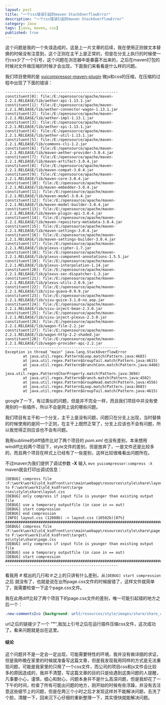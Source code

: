 ```yaml
---
layout: post
title: "一个css错误引起的maven StackOverflowError"
description: "一个css错误引起的maven StackOverflowError"
category: Java
tags: [java, maven, css]
published: true
---
```


这个问题是我的一个失误造成的，这是上一片文章的后续，我在使用正则做文本替换的时候没有注意到，这个正则在主干上是正常的，但是在分支上执行的时候使一行css少了一个引号，这个问题在浏览器中是暴露不出来的，之后在maven打包的时候对文件做压缩的时候才会出现，下面我们来看看是什么样的问题。

我们项目使用的是 [yuicompressor-maven-plugin][1] 做js和css的压缩，在压缩的过程中出现了下面的错误：

```
---------------------------------------------------
constituent[0]: file:/E:/opensource/apache/maven-2.2.1.RELEASE/lib/aether-api-1.13.1.jar
constituent[1]: file:/E:/opensource/apache/maven-2.2.1.RELEASE/lib/aether-connector-wagon-1.13.1.jar
constituent[2]: file:/E:/opensource/apache/maven-2.2.1.RELEASE/lib/aether-impl-1.13.1.jar
constituent[3]: file:/E:/opensource/apache/maven-2.2.1.RELEASE/lib/aether-spi-1.13.1.jar
constituent[4]: file:/E:/opensource/apache/maven-2.2.1.RELEASE/lib/aether-util-1.13.1.jar
constituent[5]: file:/E:/opensource/apache/maven-2.2.1.RELEASE/lib/commons-cli-1.2.jar
constituent[6]: file:/E:/opensource/apache/maven-2.2.1.RELEASE/lib/maven-aether-provider-3.0.4.jar
constituent[7]: file:/E:/opensource/apache/maven-2.2.1.RELEASE/lib/maven-artifact-3.0.4.jar
constituent[8]: file:/E:/opensource/apache/maven-2.2.1.RELEASE/lib/maven-compat-3.0.4.jar
constituent[9]: file:/E:/opensource/apache/maven-2.2.1.RELEASE/lib/maven-core-3.0.4.jar
constituent[10]: file:/E:/opensource/apache/maven-2.2.1.RELEASE/lib/maven-embedder-3.0.4.jar
constituent[11]: file:/E:/opensource/apache/maven-2.2.1.RELEASE/lib/maven-model-3.0.4.jar
constituent[12]: file:/E:/opensource/apache/maven-2.2.1.RELEASE/lib/maven-model-builder-3.0.4.jar
constituent[13]: file:/E:/opensource/apache/maven-2.2.1.RELEASE/lib/maven-plugin-api-3.0.4.jar
constituent[14]: file:/E:/opensource/apache/maven-2.2.1.RELEASE/lib/maven-repository-metadata-3.0.4.jar
constituent[15]: file:/E:/opensource/apache/maven-2.2.1.RELEASE/lib/maven-settings-3.0.4.jar
constituent[16]: file:/E:/opensource/apache/maven-2.2.1.RELEASE/lib/maven-settings-builder-3.0.4.jar
constituent[17]: file:/E:/opensource/apache/maven-2.2.1.RELEASE/lib/plexus-cipher-1.7.jar
constituent[18]: file:/E:/opensource/apache/maven-2.2.1.RELEASE/lib/plexus-component-annotations-1.5.5.jar
constituent[19]: file:/E:/opensource/apache/maven-2.2.1.RELEASE/lib/plexus-interpolation-1.14.jar
constituent[20]: file:/E:/opensource/apache/maven-2.2.1.RELEASE/lib/plexus-sec-dispatcher-1.3.jar
constituent[21]: file:/E:/opensource/apache/maven-2.2.1.RELEASE/lib/plexus-utils-2.0.6.jar
constituent[22]: file:/E:/opensource/apache/maven-2.2.1.RELEASE/lib/sisu-guava-0.9.9.jar
constituent[23]: file:/E:/opensource/apache/maven-2.2.1.RELEASE/lib/sisu-guice-3.1.0-no_aop.jar
constituent[24]: file:/E:/opensource/apache/maven-2.2.1.RELEASE/lib/sisu-inject-bean-2.3.0.jar
constituent[25]: file:/E:/opensource/apache/maven-2.2.1.RELEASE/lib/sisu-inject-plexus-2.3.0.jar
constituent[26]: file:/E:/opensource/apache/maven-2.2.1.RELEASE/lib/wagon-file-2.2.jar
constituent[27]: file:/E:/opensource/apache/maven-2.2.1.RELEASE/lib/wagon-http-2.2-shaded.jar
constituent[28]: file:/E:/opensource/apache/maven-2.2.1.RELEASE/lib/wagon-provider-api-2.2.jar
---------------------------------------------------
Exception in thread "main" java.lang.StackOverflowError
        at java.util.regex.Pattern$Loop.match(Pattern.java:4683)
        at java.util.regex.Pattern$GroupTail.match(Pattern.java:4615)
        at java.util.regex.Pattern$BranchConn.match(Pattern.java:4466)
        at java.util.regex.Pattern$CharProperty.match(Pattern.java:3694)
        at java.util.regex.Pattern$Branch.match(Pattern.java:4502)
        at java.util.regex.Pattern$GroupHead.match(Pattern.java:4556)
        at java.util.regex.Pattern$Loop.match(Pattern.java:4683)
        at java.util.regex.Pattern$GroupTail.match(Pattern.java:4615)
```

google了一下，有过类似的问题，但是并不完全一样，而且我们项目中并没有使用别的一些插件，所以不会是网上说的哪些问题。

我们项目有主干和一个分支，主干上是没有问题，问题只在分支上出现，当时替换的时候使用的是同一个正则，在主干上既然正常了，分支上应该也不会有问题，所以我觉得正则应该也不会有问题。

我用sublime的diff插件比对了两个项目的 *pom.xml* 也没有差别，本来想用windiff比较两个项目下，style文件的差别，但是放弃了，一是文件还是比较多的，而且两个项目在样式上已经有了一些差别，这样比较很难看出问题所在。

不过maven为我们提供了调试参数 **-X** 输入 `mvn yuicompressor:compress -X` maven就会打印出调试信息：

```
[DEBUG] compress file :F:\work\work1\old_ksdfront\src\main\webapp\resources\style\share\layout.css to F:\work\work1\old_ksdfront\targe
rces\style\share\layout.css
[DEBUG] only compress if input file is younger than existing output file
[DEBUG] use a temporary outputfile (in case in == out)
[DEBUG] start compression
[DEBUG] end compression
[INFO] layout.css (12088b) -> layout.css (10582b)[87%]
###############################################################################
[DEBUG] compress file :F:\work\work1\old_ksdfront\src\main\webapp\resources\style\share\page.css to F:\work\work1\old_ksdfront\target\
es\style\share\page.css
[DEBUG] only compress if input file is younger than existing output file
[DEBUG] use a temporary outputfile (in case in == out)
[DEBUG] start compression
###############################################################################
---------------------------------------------------
```

看我用 *#* 框出的几行和＃之上的只讲有什么差别，从`[DEBUG] start compression` 之后 就没有了，也就是说在业所page.css文件的时候报错了，这样文件就简单了，我需要检查一下这个page.css文件。

我在此用diff比较了两个项目下的page.css文件的差别，唯一可能引起错的地方之后一个：

```css
.new-commentsIco {background: url(/resources/style/images/share/share_c.png") -189px -509px; padding-left: 15px;}
```

url之后的链接少了一个 "**"**",我加上引号之后在运行插件压缩css文件，这次成功了。看来问题就是出在这里。

#### 结论

这个问题并不是一定会一定出现，可能需要特性的环境，我并没有做详细的求证，但是我昨晚在家里的时候就准备写这篇文章，但是我发现我用同样的方式是无法重现问题，可能是我家里的只用了一个css文件，而公司的项目css和js文件会比较多的原因造成的，我并不清楚，写这篇文章的目的只是给遇到这类问题的人提醒，凡事要小心，谨慎，细心和耐心，问题本身并不是什么高深问题，但是我却花了一下午的时间，检查了所有可能出问题的地方，刚开始的时候有些浮躁，并没有去注意这些细节上的问题，但是在两三个小时之后才发现这样并不能解决问题，去洗了个脸，清醒一下，回来沉下心仔细的重新整理一下，其实很快就能解决问题。



[1]: https://github.com/davidB/yuicompressor-maven-plugin "yuicompressor-maven-plugin"